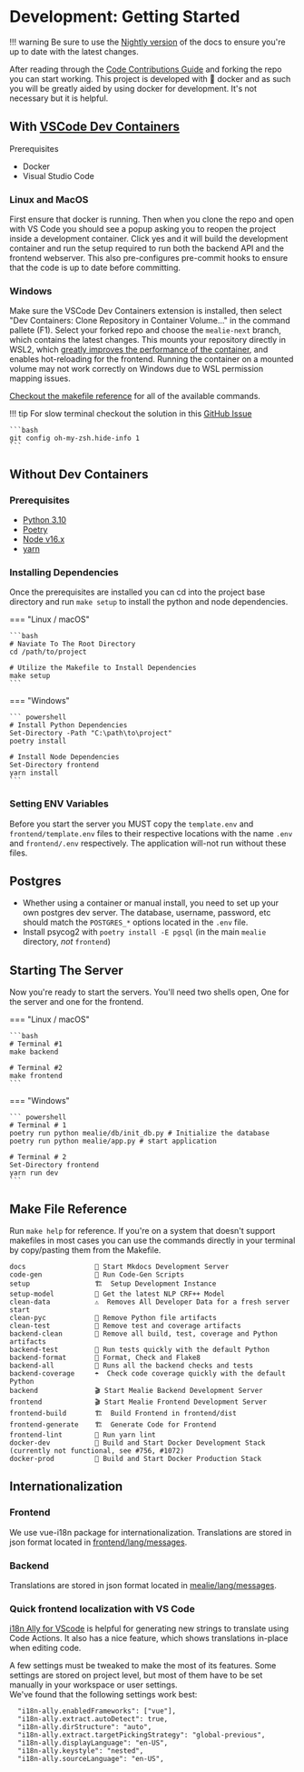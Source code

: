 # Development: Getting Started

!!! warning
    Be sure to use the [Nightly version](https://nightly.mealie.io/) of the docs to ensure you're up to date with
    the latest changes.

After reading through the [Code Contributions Guide](../developers-guide/code-contributions.md) and forking the repo you can start working. This project is developed with :whale: docker and as such you will be greatly aided by using docker for development. It's not necessary but it is helpful.

## With [VSCode Dev Containers](https://code.visualstudio.com/docs/remote/containers)

Prerequisites

- Docker
- Visual Studio Code

### Linux and MacOS
First ensure that docker is running. Then when you clone the repo and open with VS Code you should see a popup asking you to reopen the project inside a development container. Click yes and it will build the development container and run the setup required to run both the backend API and the frontend webserver. This also pre-configures pre-commit hooks to ensure that the code is up to date before committing.

### Windows
Make sure the VSCode Dev Containers extension is installed, then select "Dev Containers: Clone Repository in Container Volume..." in the command pallete (F1). Select your forked repo and choose the `mealie-next` branch, which contains the latest changes. This mounts your repository directly in WSL2, which [greatly improves the performance of the container](https://code.visualstudio.com/docs/devcontainers/containers#_quick-start-open-a-git-repository-or-github-pr-in-an-isolated-container-volume), and enables hot-reloading for the frontend. Running the container on a mounted volume may not work correctly on Windows due to WSL permission mapping issues.

[Checkout the makefile reference](#make-file-reference) for all of the available commands.

!!! tip
    For slow terminal checkout the solution in this [GitHub Issue](https://github.com/microsoft/vscode/issues/133215)

    ```bash
    git config oh-my-zsh.hide-info 1
    ```

## Without Dev Containers
### Prerequisites

- [Python 3.10](https://www.python.org/downloads/)
- [Poetry](https://python-poetry.org/docs/#installation)
- [Node v16.x](https://nodejs.org/en/)
- [yarn](https://classic.yarnpkg.com/lang/en/docs/install/#mac-stable)

### Installing Dependencies

Once the prerequisites are installed you can cd into the project base directory and run `make setup` to install the python and node dependencies.

=== "Linux / macOS"

    ```bash
    # Naviate To The Root Directory
    cd /path/to/project

    # Utilize the Makefile to Install Dependencies
    make setup
    ```

=== "Windows"

    ``` powershell
    # Install Python Dependencies
    Set-Directory -Path "C:\path\to\project"
    poetry install

    # Install Node Dependencies
    Set-Directory frontend
    yarn install
    ```

### Setting ENV Variables

Before you start the server you MUST copy the `template.env` and `frontend/template.env` files to their respective locations with the name `.env` and `frontend/.env` respectively. The application will-not run without these files.

## Postgres
- Whether using a container or manual install, you need to set up your own postgres dev server. The database, username, password, etc should match the `POSTGRES_*` options located in the `.env` file.
- Install psycog2 with `poetry install -E pgsql` (in the main `mealie` directory, *not* `frontend`)

## Starting The Server

Now you're ready to start the servers. You'll need two shells open, One for the server and one for the frontend.

=== "Linux / macOS"

    ```bash
    # Terminal #1
    make backend

    # Terminal #2
    make frontend
    ```

=== "Windows"

    ``` powershell
    # Terminal # 1
	poetry run python mealie/db/init_db.py # Initialize the database
	poetry run python mealie/app.py # start application

    # Terminal # 2
    Set-Directory frontend
    yarn run dev
    ```

## Make File Reference

Run `make help` for reference. If you're on a system that doesn't support makefiles in most cases you can use the commands directly in your terminal by copy/pasting them from the Makefile.

```
docs                 📄 Start Mkdocs Development Server
code-gen             🤖 Run Code-Gen Scripts
setup                🏗  Setup Development Instance
setup-model          🤖 Get the latest NLP CRF++ Model
clean-data           ⚠️  Removes All Developer Data for a fresh server start
clean-pyc            🧹 Remove Python file artifacts
clean-test           🧹 Remove test and coverage artifacts
backend-clean        🧹 Remove all build, test, coverage and Python artifacts
backend-test         🧪 Run tests quickly with the default Python
backend-format       🧺 Format, Check and Flake8
backend-all          🧪 Runs all the backend checks and tests
backend-coverage     ☂️  Check code coverage quickly with the default Python
backend              🎬 Start Mealie Backend Development Server
frontend             🎬 Start Mealie Frontend Development Server
frontend-build       🏗  Build Frontend in frontend/dist
frontend-generate    🏗  Generate Code for Frontend
frontend-lint        🧺 Run yarn lint
docker-dev           🐳 Build and Start Docker Development Stack (currently not functional, see #756, #1072)
docker-prod          🐳 Build and Start Docker Production Stack

```
## Internationalization
### Frontend
We use vue-i18n package for internationalization. Translations are stored in json format located in [frontend/lang/messages](https://github.com/hay-kot/mealie/tree/mealie-next/frontend/lang/messages).
### Backend
Translations are stored in json format located in [mealie/lang/messages](https://github.com/hay-kot/mealie/tree/mealie-next/mealie/lang/messages).

### Quick frontend localization with VS Code
[i18n Ally for VScode](https://marketplace.visualstudio.com/items?itemName=lokalise.i18n-ally) is helpful for generating new strings to translate using Code Actions. It also has a nice feature, which shows translations in-place when editing code.

A few settings must be tweaked to make the most of its features. Some settings are stored on project level, but most of them have to be set manually in your workspace or user settings.\
We've found that the following settings work best:

```
  "i18n-ally.enabledFrameworks": ["vue"],
  "i18n-ally.extract.autoDetect": true,
  "i18n-ally.dirStructure": "auto",
  "i18n-ally.extract.targetPickingStrategy": "global-previous",
  "i18n-ally.displayLanguage": "en-US",
  "i18n-ally.keystyle": "nested",
  "i18n-ally.sourceLanguage": "en-US",
```
